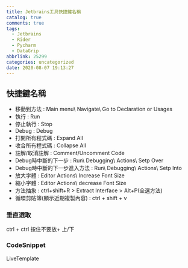 ```yaml
---
title: Jetbrains工具快捷鍵名稱
catalog: true
comments: true
tags:
  - Jetbrains
  - Rider
  - Pycharm
  - DataGrip
abbrlink: 25299
categories: uncategorized
date: 2020-08-07 19:13:27
---
```


## 快捷鍵名稱
- 移動到方法 : Main menu\ Navigate\ Go to Declaration or Usages
- 執行 : Run
- 停止執行 : Stop
- Debug : Debug
- 打開所有程式碼 : Expand All
- 收合所有程式碼 : Collapse All
- 註解/取消註解 : Comment/Uncomment Code
- Debug時中斷的下一步 : Run\ Debugging\ Actions\ Setp Over
- Debug時中斷的下一步進入方法 : Run\ Debugging\ Actions\ Setp Into
- 放大字體 : Editor Actions\ Increase Font Size
- 縮小字體 : Editor Actions\ decrease Font Size
- 方法抽象 : ctrl+shift+R > Extract Interface > Alt+P(全選方法)
- 循環剪貼簿(顯示近期複製內容) : ctrl + shift + v
### 垂直選取
ctrl + ctrl 按住不要放+ 上/下

### CodeSnippet
LiveTemplate